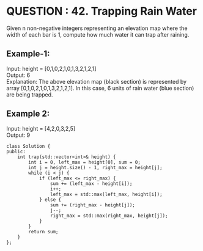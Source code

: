 # QUESTION : 42. Trapping Rain Water

Given n non-negative integers representing an elevation map where the width of each bar is 1, compute how much water it can trap after raining.


## Example-1: <br>
Input: height = [0,1,0,2,1,0,1,3,2,1,2,1]<br>
Output: 6<br>
Explanation: The above elevation map (black section) is represented by array [0,1,0,2,1,0,1,3,2,1,2,1]. In this case, 6 units of rain water (blue section) are being trapped.<br>

## Example 2:<br>
Input: height = [4,2,0,3,2,5]<br>
Output: 9<br>

```
class Solution {
public:
    int trap(std::vector<int>& height) {
        int i = 0, left_max = height[0], sum = 0;
        int j = height.size() - 1, right_max = height[j];
        while (i < j) {
            if (left_max <= right_max) {
                sum += (left_max - height[i]);
                i++;
                left_max = std::max(left_max, height[i]);
            } else {
                sum += (right_max - height[j]);
                j--;
                right_max = std::max(right_max, height[j]);
            }
        }
        return sum;
    }
};
```
